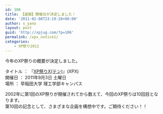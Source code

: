 ```yaml
---
id: 106
title: 【速報】開催日が決定しました！
date: '2011-02-08T23:19:28+00:00'
author: s_yano
layout: post
guid: 'http://xpjug.com/?p=106'
permalink: /xpx_notice1/
categories:
    - XP祭り2011
---
```


今年のXP祭りの概要が決定しました。

タイトル ： 『[XP祭りX(テン)](http://xpjug.com/xpx/)』(XPX)  
開催日 ： 2011年9月3日 土曜日  
場所 ： 早稲田大学 理工学部キャンパス

2002年に第1回のXP祭りが開催されてから数えて、今回のXP祭りは10回目となります。  
第10回の記念として、さまざまな企画を構想中です。ご期待ください！！